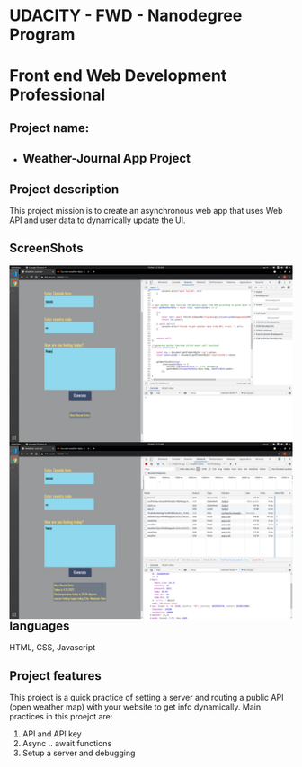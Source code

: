 # UDACITY - FWD - Nanodegree Program

# Front end Web Development Professional

## Project name:
 - ## Weather-Journal App Project
## Project description

This project mission is to create an asynchronous web app that uses Web API and user data to dynamically update the UI.

## ScreenShots

<img src="website/resources/Start-shot.png" alt="weather app project - shot 1" style="float: left;">

<img src="website/resources/after-shot.png" alt="weather app project - shot 2" style="float: right;">

## languages
HTML, CSS, Javascript

## Project features
This project is a quick practice of setting a server and routing a public API (open weather map) with your website to get info dynamically. Main practices in this proejct are:

1. API and API key
2. Async .. await functions
3. Setup a server and debugging 
